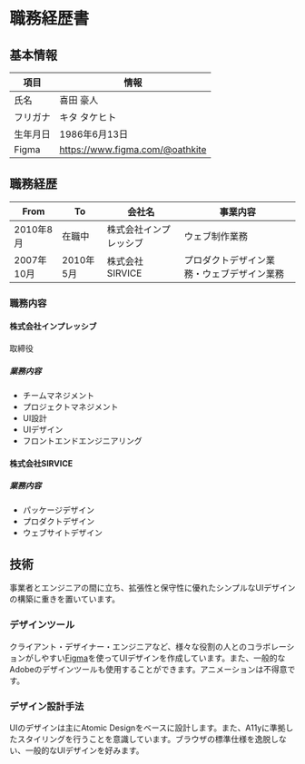 # 職務経歴書

## 基本情報

|項目|情報|
|----|----|
|氏名|喜田 豪人|
|フリガナ|キタ タケヒト|
|生年月日|1986年6月13日|
|Figma|https://www.figma.com/@oathkite|

## 職務経歴

|From|To|会社名|事業内容|
|----|----|----|----|
|2010年8月|在職中|株式会社インプレッシブ|ウェブ制作業務|
|2007年10月|2010年5月|株式会社SIRVICE|プロダクトデザイン業務・ウェブデザイン業務|

### 職務内容

#### 株式会社インプレッシブ
取締役

##### 業務内容
- チームマネジメント
- プロジェクトマネジメント
- UI設計
- UIデザイン
- フロントエンドエンジニアリング

#### 株式会社SIRVICE

##### 業務内容
- パッケージデザイン
- プロダクトデザイン
- ウェブサイトデザイン

## 技術

事業者とエンジニアの間に立ち、拡張性と保守性に優れたシンプルなUIデザインの構築に重きを置いています。

### デザインツール

クライアント・デザイナー・エンジニアなど、様々な役割の人とのコラボレーションがしやすい[Figma](https://www.figma.com/)を使ってUIデザインを作成しています。また、一般的なAdobeのデザインツールも使用することができます。アニメーションは不得意です。


### デザイン設計手法

UIのデザインは主にAtomic Designをベースに設計します。また、A11yに準拠したスタイリングを行うことを意識しています。ブラウザの標準仕様を逸脱しない、一般的なUIデザインを好みます。

